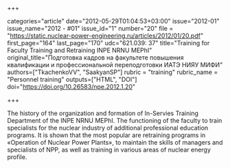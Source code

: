 +++

categories="article"
date="2012-05-29T01:04:53+03:00"
issue="2012-01"
issue_name="2012 - #01"
issue_id="1"
number="20"
file = "https://static.nuclear-power-engineering.ru/articles/2012/01/20.pdf"
first_page="164"
last_page="170"
udc="621.039: 37"
title="Training for Faculty Training and Retraining INPE NRNU MEPhI"
original_title="Подготовка кадров на факультете повышения квалификации и профессиональной переподготовки ИАТЭ НИЯУ МИФИ"
authors=["TkachenkoVV", "SaakyanSP"]
rubric = "training"
rubric_name = "Personnel training"
outputs=["HTML", "DOI"]
doi="https://doi.org/10.26583/npe.2012.1.20"

+++

The history of the organization and formation of In-Servies Training Department of the INPE NRNU MEPhI. The functioning of the faculty to train specialists for the nuclear industry of additional professional education programs. It is shown that the most popular are retraining programs in «Operation of Nuclear Power Plants», to maintain the skills of managers and specialists of NPP, as well as training in various areas of nuclear energy profile.